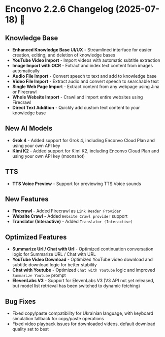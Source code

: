 # Enconvo 2.2.6 Changelog (2025-07-18) 🚀

## Knowledge Base

- **Enhanced Knowledge Base UI/UX** - Streamlined interface for easier creation, editing, and deletion of knowledge bases
- **YouTube Video Import** - Import videos with automatic subtitle extraction
- **Image Import with OCR** - Extract and index text content from images automatically
- **Audio File Import** - Convert speech to text and add to knowledge base
- **Video File Import** - Extract audio and convert speech to searchable text
- **Single Web Page Import** - Extract content from any webpage using Jina or Firecrawl
- **Whole Website Import** - Crawl and import entire websites using Firecrawl
- **Direct Text Addition** - Quickly add custom text content to your knowledge base

## New AI Models

- **Grok 4** - Added support for Grok 4, including Enconvo Cloud Plan and using your own API key
- **Kimi K2** - Added support for Kimi K2, including Enconvo Cloud Plan and using your own API key (moonshot)

## TTS

- **TTS Voice Preview** - Support for previewing TTS Voice sounds

## New Features

- **Firecrawl** - Added Firecrawl as `Link Reader Provider`
- **Website Crawl** - Added `Website Crawl provider` support
- **Translator (Interactive)** - Added `Translator (Interactive)`

## Optimized Features

- **Summarize Url / Chat with Url** - Optimized continuation conversation logic for Summarize URL / Chat with URL
- **YouTube Video Download** - Optimized YouTube video download and subtitle download logic for better stability
- **Chat with Youtube** - Optimized `Chat with Youtube` logic and improved `Summarize Youtube` prompt
- **ElevenLabs V3** - Support for ElevenLabs V3 (V3 API not yet released, but model list retrieval has been switched to dynamic fetching)

## Bug Fixes

- Fixed copy/paste compatibility for Ukrainian language, with keyboard simulation fallback for copy/paste operations
- Fixed video playback issues for downloaded videos, default download quality set to best